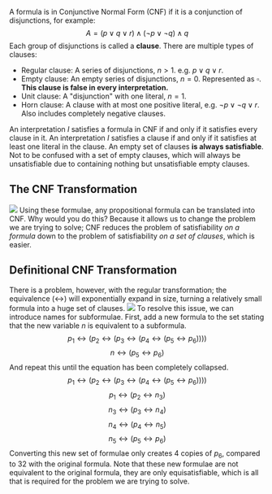 A formula is in Conjunctive Normal Form (CNF) if it is a conjunction of disjunctions, for example:
$$A = (p \lor q \lor r) \land (¬p \lor ¬q) \land q$$
Each group of disjunctions is called a **clause**. There are multiple types of clauses:
- Regular clause: A series of disjunctions, $n > 1$. e.g. $p \lor q \lor r$.
- Empty clause: An empty series of disjunctions, $n = 0$. Represented as $\square$. **This clause is false in every interpretation.**
- Unit clause: A "disjunction" with one literal, $n = 1$.
- Horn clause: A clause with at most one positive literal, e.g. $¬p \lor ¬q \lor r$. Also includes completely negative clauses.

An interpretation $I$ satisfies a formula in CNF if and only if it satisfies every clause in it.
An interpretation $I$ satisfies a clause if and only if it satisfies at least one literal in the clause.
An empty set of clauses **is always satisfiable**. Not to be confused with a set of empty clauses, which will always be unsatisfiable due to containing nothing but unsatisfiable empty clauses.

## The CNF Transformation
![](Pasted%20image%2020230123142303.png)
Using these formulae, any propositional formula can be translated into CNF. Why would you do this? Because it allows us to change the problem we are trying to solve; CNF reduces the problem of satisfiability *on a formula* down to the problem of satisfiability *on a set of clauses*, which is easier.

## Definitional CNF Transformation
There is a problem, however, with the regular transformation; the equivalence ($\leftrightarrow$) will exponentially expand in size, turning a relatively small formula into a huge set of clauses.
![](Pasted%20image%2020230123142831.png)
To resolve this issue, we can introduce names for subformulae.
First, add a new formula to the set stating that the new variable $n$ is equivalent to a subformula.
$$p_1 \leftrightarrow (p_2 \leftrightarrow (p_3 \leftrightarrow (p_4 \leftrightarrow (p_5 \leftrightarrow p_6))))$$$$n \leftrightarrow (p_5 \leftrightarrow p_6)$$
And repeat this until the equation has been completely collapsed.
$$p_1 \leftrightarrow (p_2 \leftrightarrow (p_3 \leftrightarrow (p_4 \leftrightarrow (p_5 \leftrightarrow p_6)))) $$$$ p_1 \leftrightarrow (p_2 \leftrightarrow n_3) $$$$ n_3 \leftrightarrow (p_3 \leftrightarrow n_4) $$$$ n_4 \leftrightarrow (p_4 \leftrightarrow n_5) $$$$ n_5 \leftrightarrow (p_5 \leftrightarrow p_6)$$
Converting this new set of formulae only creates 4 copies of $p_6$, compared to 32 with the original formula. Note that these new formulae are not equivalent to the original formula, they are only equisatisfiable, which is all that is required for the problem we are trying to solve.

